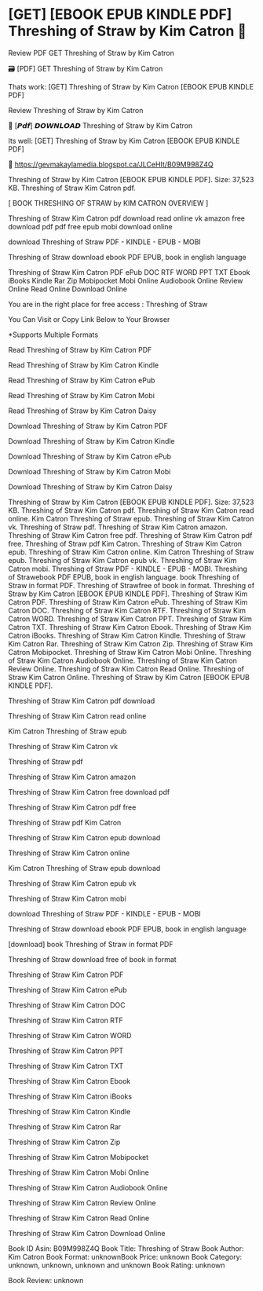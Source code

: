 # [GET] [EBOOK EPUB KINDLE PDF] Threshing of Straw by  Kim Catron 📃
Review PDF GET Threshing of Straw by Kim Catron

🗃️ [PDF] GET Threshing of Straw by Kim Catron

Thats work: [GET] Threshing of Straw by Kim Catron [EBOOK EPUB KINDLE PDF]


Review Threshing of Straw by Kim Catron

📃 [𝙋𝙙𝙛] 𝘿𝙊𝙒𝙉𝙇𝙊𝘼𝘿 Threshing of Straw by Kim Catron

Its well: [GET] Threshing of Straw by Kim Catron [EBOOK EPUB KINDLE PDF]



👋 https://gevmakaylamedia.blogspot.ca/JLCeHIt/B09M998Z4Q



Threshing of Straw by Kim Catron [EBOOK EPUB KINDLE PDF]. Size: 37,523 KB. Threshing of Straw Kim Catron pdf.

[ BOOK THRESHING OF STRAW by KIM CATRON OVERVIEW ]

Threshing of Straw Kim Catron pdf download read online vk amazon free download pdf pdf free epub mobi download online

download Threshing of Straw PDF - KINDLE - EPUB - MOBI

Threshing of Straw download ebook PDF EPUB, book in english language

Threshing of Straw Kim Catron PDF ePub DOC RTF WORD PPT TXT Ebook iBooks Kindle Rar Zip Mobipocket Mobi Online Audiobook Online Review Online Read Online Download Online

You are in the right place for free access : Threshing of Straw

You Can Visit or Copy Link Below to Your Browser

*Supports Multiple Formats

Read Threshing of Straw by Kim Catron PDF

Read Threshing of Straw by Kim Catron Kindle

Read Threshing of Straw by Kim Catron ePub

Read Threshing of Straw by Kim Catron Mobi

Read Threshing of Straw by Kim Catron Daisy

Download Threshing of Straw by Kim Catron PDF

Download Threshing of Straw by Kim Catron Kindle

Download Threshing of Straw by Kim Catron ePub

Download Threshing of Straw by Kim Catron Mobi

Download Threshing of Straw by Kim Catron Daisy

Threshing of Straw by Kim Catron [EBOOK EPUB KINDLE PDF]. Size: 37,523 KB. Threshing of Straw Kim Catron pdf. Threshing of Straw Kim Catron read online. Kim Catron Threshing of Straw epub. Threshing of Straw Kim Catron vk. Threshing of Straw pdf. Threshing of Straw Kim Catron amazon. Threshing of Straw Kim Catron free pdf. Threshing of Straw Kim Catron pdf free. Threshing of Straw pdf Kim Catron. Threshing of Straw Kim Catron epub. Threshing of Straw Kim Catron online. Kim Catron Threshing of Straw epub. Threshing of Straw Kim Catron epub vk. Threshing of Straw Kim Catron mobi. Threshing of Straw PDF - KINDLE - EPUB - MOBI. Threshing of Strawebook PDF EPUB, book in english language. book Threshing of Straw in format PDF. Threshing of Strawfree of book in format. Threshing of Straw by Kim Catron [EBOOK EPUB KINDLE PDF]. Threshing of Straw Kim Catron PDF. Threshing of Straw Kim Catron ePub. Threshing of Straw Kim Catron DOC. Threshing of Straw Kim Catron RTF. Threshing of Straw Kim Catron WORD. Threshing of Straw Kim Catron PPT. Threshing of Straw Kim Catron TXT. Threshing of Straw Kim Catron Ebook. Threshing of Straw Kim Catron iBooks. Threshing of Straw Kim Catron Kindle. Threshing of Straw Kim Catron Rar. Threshing of Straw Kim Catron Zip. Threshing of Straw Kim Catron Mobipocket. Threshing of Straw Kim Catron Mobi Online. Threshing of Straw Kim Catron Audiobook Online. Threshing of Straw Kim Catron Review Online. Threshing of Straw Kim Catron Read Online. Threshing of Straw Kim Catron Online. Threshing of Straw by Kim Catron [EBOOK EPUB KINDLE PDF].

Threshing of Straw Kim Catron pdf download

Threshing of Straw Kim Catron read online

Kim Catron Threshing of Straw epub

Threshing of Straw Kim Catron vk

Threshing of Straw pdf

Threshing of Straw Kim Catron amazon

Threshing of Straw Kim Catron free download pdf

Threshing of Straw Kim Catron pdf free

Threshing of Straw pdf Kim Catron

Threshing of Straw Kim Catron epub download

Threshing of Straw Kim Catron online

Kim Catron Threshing of Straw epub download

Threshing of Straw Kim Catron epub vk

Threshing of Straw Kim Catron mobi

download Threshing of Straw PDF - KINDLE - EPUB - MOBI

Threshing of Straw download ebook PDF EPUB, book in english language

[download] book Threshing of Straw in format PDF

Threshing of Straw download free of book in format

Threshing of Straw Kim Catron PDF

Threshing of Straw Kim Catron ePub

Threshing of Straw Kim Catron DOC

Threshing of Straw Kim Catron RTF

Threshing of Straw Kim Catron WORD

Threshing of Straw Kim Catron PPT

Threshing of Straw Kim Catron TXT

Threshing of Straw Kim Catron Ebook

Threshing of Straw Kim Catron iBooks

Threshing of Straw Kim Catron Kindle

Threshing of Straw Kim Catron Rar

Threshing of Straw Kim Catron Zip

Threshing of Straw Kim Catron Mobipocket

Threshing of Straw Kim Catron Mobi Online

Threshing of Straw Kim Catron Audiobook Online

Threshing of Straw Kim Catron Review Online

Threshing of Straw Kim Catron Read Online

Threshing of Straw Kim Catron Download Online

Book ID Asin: B09M998Z4Q
Book Title: Threshing of Straw
Book Author: Kim Catron
Book Format: unknownBook Price: unknown
Book Category: unknown, unknown, unknown and unknown
Book Rating: unknown

Book Review: unknown
